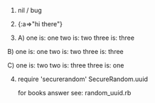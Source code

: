 1. nil / bug

2.  {:a=>"hi there"}

3. A) one is: one
      two is: two
      three is: three

  B) one is: one
     two is: two
     three is: three

  C) one is: two
     two is: three
     three is: one

 4. require 'securerandom'
    SecureRandom.uuid

    for books answer see: random_uuid.rb
